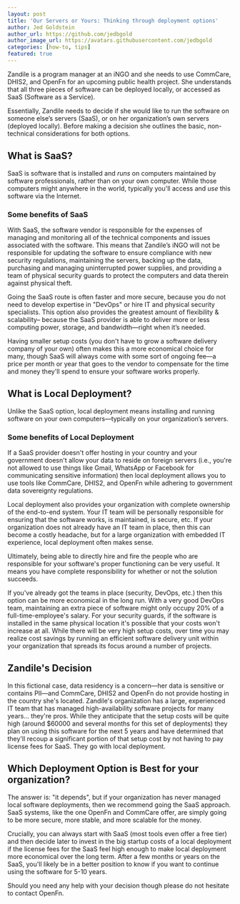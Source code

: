 ```yaml
---
layout: post
title: 'Our Servers or Yours: Thinking through deployment options'
author: Jed Goldstein
author_url: https://github.com/jedbgold
author_image_url: https://avatars.githubusercontent.com/jedbgold
categories: [how-to, tips]
featured: true
---
```


Zandile is a program manager at an iNGO and she needs to use CommCare, DHIS2,
and OpenFn for an upcoming public health project. She understands that all three
pieces of software can be deployed locally, or accessed as SaaS (Software as a
Service).

Essentially, Zandile needs to decide if she would like to run the software on
someone else’s servers (SaaS), or on her organization’s own servers (deployed
locally). Before making a decision she outlines the basic, non-technical
considerations for both options.

<!--truncate-->

## What is SaaS?

SaaS is software that is installed and _runs_ on computers maintained by
software professionals, rather than on your own computer. While those computers
might anywhere in the world, typically you'll access and _use_ this software via
the Internet.

### Some benefits of SaaS

With SaaS, the software vendor is responsible for the expenses of managing and
monitoring all of the technical components and issues associated with the
software. This means that Zandile’s iNGO will not be responsible for updating
the software to ensure compliance with new security regulations, maintaining the
servers, backing up the data, purchasing and managing uninterrupted power
supplies, and providing a team of physical security guards to protect the
computers and data therein against physical theft.

Going the SaaS route is often faster and more secure, because you do not need to
develop expertise in "DevOps" or hire IT and physical security specialists. This
option also provides the greatest amount of flexibility & scalability– because
the SaaS provider is able to deliver more or less computing power, storage, and
bandwidth—right when it’s needed.

Having smaller setup costs (you don't have to grow a software delivery company
of your own) often makes this a more economical choice for many, though SaaS
will always come with some sort of ongoing fee—a price per month or year that
goes to the vendor to compensate for the time and money they'll spend to ensure
your software works properly.

## What is Local Deployment?

Unlike the SaaS option, local deployment means installing and running software
on your own computers—typically on your organization’s servers.

### Some benefits of Local Deployment

If a SaaS provider doesn't offer hosting in your country and your government
doesn't allow your data to reside on foreign servers (i.e., you're not allowed
to use things like Gmail, WhatsApp or Facebook for communicating sensitive
information) then local deployment allows you to use tools like CommCare, DHIS2,
and OpenFn while adhering to government data sovereignty regulations.

Local deployment also provides your organization with complete ownership of the
end-to-end system. Your IT team will be personally responsible for ensuring that
the software works, is maintained, is secure, etc. If your organization does not
already have an IT team in place, then this can become a costly headache, but
for a large organization with embedded IT experience, local deployment often
makes sense.

Ultimately, being able to directly hire and fire the people who are responsible
for your software's proper functioning can be very useful. It means you have
complete responsibility for whether or not the solution succeeds.

If you've already got the teams in place (security, DevOps, etc.) then this
option can be more economical in the long run. With a very good DevOps team,
maintaining an extra piece of software might only occupy 20% of a
full-time-employee's salary. For your security guards, if the software is
installed in the same physical location it's possible that your costs won't
increase at all. While there will be very high setup costs, over time you may
realize cost savings by running an efficient software delivery unit within your
organization that spreads its focus around a number of projects.

## Zandile's Decision

In this fictional case, data residency is a concern—her data is sensitive or
contains PII—and CommCare, DHIS2 and OpenFn do not provide hosting in the
country she's located. Zandile's organization has a large, experienced IT team
that has managed high-availability software projects for many years... they're
pros. While they anticipate that the setup costs will be quite high (around
$60000 and several months for this set of deployments) they plan on using this
software for the next 5 years and have determined that they'll recoup a
significant portion of that setup cost by not having to pay license fees for
SaaS. They go with local deployment.

## Which Deployment Option is Best for your organization?

The answer is: "it depends", but if your organization has never managed local
software deployments, then we recommend going the SaaS approach. SaaS systems,
like the one OpenFn and CommCare offer, are simply going to be more secure, more
stable, and more scalable for the money.

Crucially, you can always start with SaaS (most tools even offer a free tier)
and then decide later to invest in the big startup costs of a local deployment
if the license fees for the SaaS feel high enough to make local deployment more
economical over the long term. After a few months or years on the SaaS, you'll
likely be in a better position to know if you want to continue using the
software for 5-10 years.

Should you need any help with your decision though please do not hesitate to
contact OpenFn.
